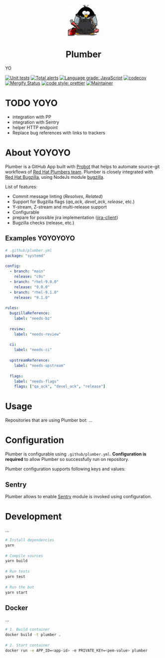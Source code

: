<p align='center'>
  <img src='https://github.com/redhat-plumbers-in-action/team/blob/93529c3358426556a83eb5487f30c9f70c3b2671/members/black-plumber.png' width='100' />
  <h1 align='center'>Plumber</h1>
</p> YO

[![Unit tests](https://github.com/jamacku/plumber/actions/workflows/unit-tests.yml/badge.svg)](https://github.com/jamacku/plumber/actions/workflows/unit-tests.yml) [![Total alerts](https://img.shields.io/lgtm/alerts/g/jamacku/plumber.svg?logo=lgtm&logoWidth=18)](https://lgtm.com/projects/g/jamacku/plumber/alerts/) [![Language grade: JavaScript](https://img.shields.io/lgtm/grade/javascript/g/jamacku/plumber.svg?logo=lgtm&logoWidth=18)](https://lgtm.com/projects/g/jamacku/plumber/context:javascript) [![codecov](https://codecov.io/gh/jamacku/plumber/branch/main/graph/badge.svg?token=unm06qu4vI)](https://codecov.io/gh/jamacku/plumber) [![Mergify Status][mergify-status]][mergify] [![code style: prettier](https://img.shields.io/badge/code_style-prettier-ff69b4.svg?style=flat)](https://github.com/prettier/prettier) [![Maintainer](https://img.shields.io/badge/docs-Wiki-blue)](https://github.com/jamacku/plumber/wiki)

[mergify]: https://mergify.com
[mergify-status]: https://img.shields.io/endpoint.svg?url=https://api.mergify.com/v1/badges/jamacku/plumber&style=flat

# TODO YOYO

- integration with PP
- integration with Sentry
- helper HTTP endpoint
- Replace bug references with links to trackers

# About YOYOYO

Plumber is a GitHub App built with [Probot](https://github.com/probot/probot) that helps to automate source-git workflows of [Red Hat Plumbers team](https://github.com/redhat-plumbers). Plumber is closely integrated with [Red Hat Bugzilla](https://github.com/redhat-plumbers), using NodeJs module [bugzilla](https://github.com/Mossop/bugzilla-ts).

List of features:

- Commit message linting (_Resolves_, _Related_)
- Support for Bugzilla flags (_qa_ack_, _devel_ack_, _release_, etc.)
- Y-stream, Z-stream and multi-release support
- Configurable
- prepare for possible jira implementation ([jira-client](https://www.npmjs.com/package/jira-client))
- Bugzilla checks (release, etc.)

## Examples YOYOYOYO

```yml
# .github/plumber.yml
package: "systemd"

config:
  - branch: "main"
    release: "c9s"
  - branch: "rhel-9.0.0"
    release: "9.0.0"
  - branch: "rhel-9.1.0"
    release: "9.1.0"

rules:
  bugzillaReference:
    label: "needs-bz"

  review:
    label: "needs-review"

  ci:
    label: "needs-ci"

  upstreamReference:
    label: "needs-upstream"

  flags:
    label: "needs-flags"
    flags: ["qa_ack", "devel_ack", "release"]
```

# Usage

Repositories that are using Plumber bot: ...

# Configuration

Plumber is configurable using `.github/plumber.yml`. **Configuration is required** to allow Plumber so successfully run on repository.

Plumber configuration supports following keys and values:

## Sentry

Plumber allows to enable [Sentry](https://sentry.io) module is invoked using configuration.

# Development

...

```sh
# Install dependencies
yarn

# Compile sources
yarn build

# Run tests
yarn test

# Run the bot
yarn start
```

## Docker

...

```sh
# 1. Build container
docker build -t plumber .

# 2. Start container
docker run -e APP_ID=<app-id> -e PRIVATE_KEY=<pem-value> plumber
```
